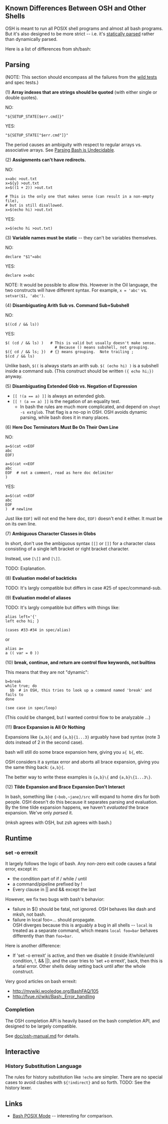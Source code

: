 Known Differences Between OSH and Other Shells
----------------------------------------------

OSH is meant to run all POSIX shell programs and almost all bash
programs.  But it's also designed to be more strict -- i.e. it's [statically
parsed](http://www.oilshell.org/blog/2016/10/22.html) rather than dynamically
parsed.

Here is a list of differences from sh/bash:

## Parsing

(NOTE: This section should encompass all the failures from the [wild
tests](http://oilshell.org/cross-ref.html?tag=wild-test#wild-test) and spec
tests.)


(1) **Array indexes that are strings should be quoted** (with either single or
double quotes).

NO:

    "${SETUP_STATE[$err.cmd]}"

YES:

    "${SETUP_STATE["$err.cmd"]}"

The period causes an ambiguity with respect to regular arrays vs. associative
arrays.  See [Parsing Bash is Undecidable](http://www.oilshell.org/blog/2016/10/20.html).


(2) **Assignments can't have redirects.**

NO:

    x=abc >out.txt
    x=${y} >out.txt
    x=$((1 + 2)) >out.txt

    # This is the only one that makes sense (can result in a non-empty file),
    # but is still disallowed.
    x=$(echo hi) >out.txt

YES:

    x=$(echo hi >out.txt)


(3) **Variable names must be static** -- they can't be variables themselves.

NO:

    declare "$1"=abc

YES:

    declare x=abc


NOTE: It would be possible to allow this.  However in the Oil language, the
two constructs will have different syntax.  For example, `x = 'abc'` vs.
`setvar($1, 'abc')`.

(4) **Disambiguating Arith Sub vs. Command Sub+Subshell**

NO:

    $((cd / && ls))

YES:

    $( (cd / && ls) )   # This is valid but usually doesn't make sense.
                          # Because () means subshell, not grouping.
    $({ cd / && ls; })  # {} means grouping.  Note trailing ;
    $(cd / && ls)

Unlike bash, `$((` is always starts an arith sub.  `$( (echo hi) )` is a
subshell inside a command sub.  (This construct should be written `({ echo
hi;})` anyway.

(5) **Disambiguating Extended Glob vs. Negation of Expression**

- `[[ !(a == a) ]]` is always an extended glob.  
- `[[ ! (a == a) ]]` is the negation of an equality test.
  - In bash the rules are much more complicated, and depend on `shopt -s
    extglob`.  That flag is a no-op in OSH.  OSH avoids dynamic parsing, while
    bash does it in many places.

(6) **Here Doc Terminators Must Be On Their Own Line**

NO:

    a=$(cat <<EOF
    abc
    EOF)

    a=$(cat <<EOF
    abc
    EOF  # not a comment, read as here doc delimiter
    )

YES:

    a=$(cat <<EOF
    abc
    EOF
    )  # newline

Just like `EOF]` will not end the here doc, `EOF)` doesn't end it either.  It
must be on its own line.

<!-- 
TODO: Add these

- dynamic parsing of `$(( $a $op $b ))`.  OSH requires an explicit eval.
- new one: `` as comments in sandstorm
  # This relates to comments being EOL or not
-->

(7) **Ambiguous Character Classes in Globs**

In short, don't use the ambiguous syntax `[[]` or `[]]` for a character class
consisting of a single left bracket or right bracket character.

Instead, use `[\[]` and `[\]]`.

TODO: Explanation.

(8) **Evaluation model of backticks**

TODO: It's largly compatible but differs in case #25 of spec/command-sub.

(9) **Evaluation model of aliases**

TODO: It's largly compatible but differs with things like:

    alias left='{'
    left echo hi; }

    (cases #33-#34 in spec/alias)

or

    alias a=
    a (( var = 0 ))

(10) **break, continue, and return are control flow keywords, not builtins**

This means that they are not "dynamic":

    b=break
    while true; do
      $b  # in OSH, this tries to look up a command named 'break' and fails to
    done

    (see case in spec/loop)

(This could be changed, but I wanted control flow to be analyzable ...)

(11) **Brace Expansion is All Or Nothing**

Expansions like `{a,b}{` and `{a,b}{1...3}` arguably have bad syntax (note 3
dots instead of 2 in the second case).

bash will still do some brace expansion here, giving you `a{ b{`, etc.

OSH considers it a syntax error and aborts all brace expansion, giving you the
same thing back: `{a,b}{`.

The better way to write these examples is `{a,b}\{` and `{a,b}\{1...3\}`.


(12) **Tilde Expansion and Brace Expansion Don't Interact**

In bash, something like `{~bob,~jane}/src` will expand to home dirs for both
people.  OSH doesn't do this because it separates parsing and evaluation.  By
the time tilde expansion happens, we haven't *evaluated* the brace expansion.
We've only *parsed* it.

(mksh agrees with OSH, but zsh agrees with bash.)

## Runtime

### set -o errexit

It largely follows the logic of bash.  Any non-zero exit code causes a fatal
error, except in:
 
  - the condition part of if / while / until
  - a command/pipeline prefixed by !
  - Every clause in || and && except the last

However, we fix two bugs with bash's behavior:

  - failure in $() should be fatal, not ignored.  OSH behaves like dash and
    mksh, not bash.
  - failure in local foo=... should propagate.  
    OSH diverges because this is arguably a bug in all shells -- `local` is
    treated as a separate command, which means `local foo=bar` behaves
    differently than than `foo=bar`.

Here is another difference:

  - If 'set -o errexit' is active, and then we disable it (inside
    if/while/until condition, !, && ||), and the user tries to 'set +o
    errexit', back, then this is a fatal error.  Other shells delay setting
    back until after the whole construct.

Very good articles on bash errexit:

  - http://mywiki.wooledge.org/BashFAQ/105
  - http://fvue.nl/wiki/Bash:_Error_handling

### Completion

The OSH completion API is heavily based on the bash completion API, and
designed to be largely compatible.

See [doc/osh-manual.md][] for details.

[doc/osh-manual.md]: ./osh-manual.md 

## Interactive

### History Substitution Language

The rules for history substitution like `!echo` are simpler.  There are no
special cases to avoid clashes with `${!indirect}` and so forth.  TODO: See the
history lexer.

## Links

- [Bash POSIX
  Mode](https://www.gnu.org/software/bash/manual/html_node/Bash-POSIX-Mode.html)
  -- interesting for comparison.


